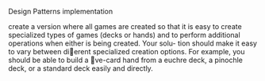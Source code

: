 Design Patterns implementation

create a version where all games are created so that it is easy to create specialized types of games (decks or hands) and to perform additional operations when either is being created. Your solu- tion should make it easy to vary between di􏰃erent specialized creation options. For example, you should be able to build a 􏰄ve-card hand from a euchre deck, a pinochle deck, or a standard deck easily and directly.
